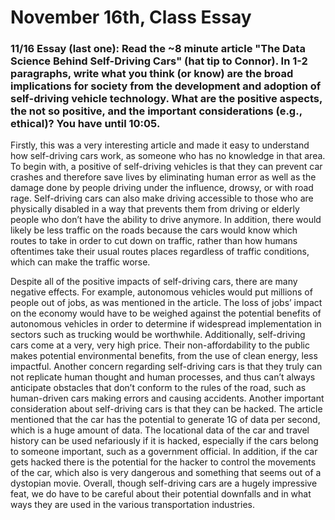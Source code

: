 # November 16th, Class Essay

### 11/16 Essay (last one): Read the ~8 minute article "The Data Science Behind Self-Driving Cars" (hat tip to Connor). In 1-2 paragraphs, write what you think (or know) are the broad implications for society from the development and adoption of self-driving vehicle technology. What are the positive aspects, the not so positive, and the important considerations (e.g., ethical)? You have until 10:05.

Firstly, this was a very interesting article and made it easy to understand how self-driving cars work, as someone who has no knowledge in that area. To begin with, a positive of self-driving vehicles is that they can prevent car crashes and therefore save lives by eliminating human error as well as the damage done by people driving under the influence, drowsy, or with road rage. Self-driving cars can also make driving accessible to those who are physically disabled in a way that prevents them from driving or elderly people who don’t have the ability to drive anymore. In addition, there would likely be less traffic on the roads because the cars would know which routes to take in order to cut down on traffic, rather than how humans oftentimes take their usual routes places regardless of traffic conditions, which can make the traffic worse.

Despite all of the positive impacts of self-driving cars, there are many negative effects. For example, autonomous vehicles would put millions of people out of jobs, as was mentioned in the article. The loss of jobs’ impact on the economy would have to be weighed against the potential benefits of autonomous vehicles in order to determine if widespread implementation in sectors such as trucking would be worthwhile. Additionally, self-driving cars come at a very, very high price. Their non-affordability to the public makes potential environmental benefits, from the use of clean energy, less impactful. Another concern regarding self-driving cars is that they truly can not replicate human thought and human processes, and thus can’t always anticipate obstacles that don’t conform to the rules of the road, such as human-driven cars making errors and causing accidents. Another important consideration about self-driving cars is that they can be hacked. The article mentioned that the car has the potential to generate 1G of data per second, which is a huge amount of data. The locational data of the car and travel history can be used nefariously if it is hacked, especially if the cars belong to someone important, such as a government official. In addition, if the car gets hacked there is the potential for the hacker to control the movements of the car, which also is very dangerous and something that seems out of a dystopian movie. Overall, though self-driving cars are a hugely impressive feat, we do have to be careful about their potential downfalls and in what ways they are used in the various transportation industries. 
